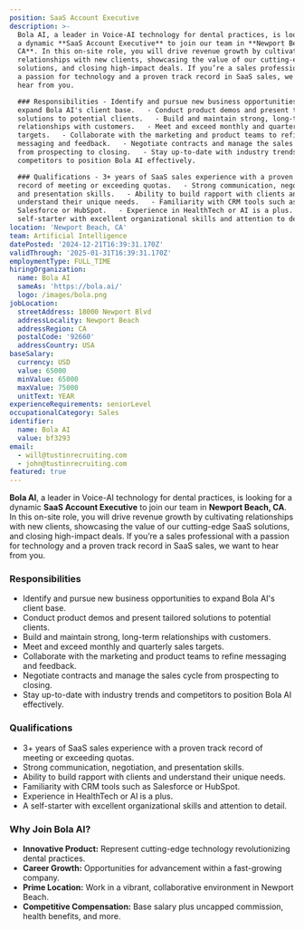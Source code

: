 ```yaml
---
position: SaaS Account Executive
description: >-
  Bola AI, a leader in Voice-AI technology for dental practices, is looking for
  a dynamic **SaaS Account Executive** to join our team in **Newport Beach,
  CA**. In this on-site role, you will drive revenue growth by cultivating
  relationships with new clients, showcasing the value of our cutting-edge SaaS
  solutions, and closing high-impact deals. If you’re a sales professional with
  a passion for technology and a proven track record in SaaS sales, we want to
  hear from you.

  ### Responsibilities - Identify and pursue new business opportunities to
  expand Bola AI's client base.   - Conduct product demos and present tailored
  solutions to potential clients.   - Build and maintain strong, long-term
  relationships with customers.   - Meet and exceed monthly and quarterly sales
  targets.   - Collaborate with the marketing and product teams to refine
  messaging and feedback.   - Negotiate contracts and manage the sales cycle
  from prospecting to closing.   - Stay up-to-date with industry trends and
  competitors to position Bola AI effectively.  

  ### Qualifications - 3+ years of SaaS sales experience with a proven track
  record of meeting or exceeding quotas.   - Strong communication, negotiation,
  and presentation skills.   - Ability to build rapport with clients and
  understand their unique needs.   - Familiarity with CRM tools such as
  Salesforce or HubSpot.   - Experience in HealthTech or AI is a plus.   - A
  self-starter with excellent organizational skills and attention to detail.   
location: 'Newport Beach, CA'
team: Artificial Intelligence
datePosted: '2024-12-21T16:39:31.170Z'
validThrough: '2025-01-31T16:39:31.170Z'
employmentType: FULL_TIME
hiringOrganization:
  name: Bola AI
  sameAs: 'https://bola.ai/'
  logo: /images/bola.png
jobLocation:
  streetAddress: 18000 Newport Blvd
  addressLocality: Newport Beach
  addressRegion: CA
  postalCode: '92660'
  addressCountry: USA
baseSalary:
  currency: USD
  value: 65000
  minValue: 65000
  maxValue: 75000
  unitText: YEAR
experienceRequirements: seniorLevel
occupationalCategory: Sales
identifier:
  name: Bola AI
  value: bf3293
email:
  - will@tustinrecruiting.com
  - john@tustinrecruiting.com
featured: true
---
```


**Bola AI**, a leader in Voice-AI technology for dental practices, is looking for a dynamic **SaaS Account Executive** to join our team in **Newport Beach, CA**. In this on-site role, you will drive revenue growth by cultivating relationships with new clients, showcasing the value of our cutting-edge SaaS solutions, and closing high-impact deals. If you’re a sales professional with a passion for technology and a proven track record in SaaS sales, we want to hear from you.

### Responsibilities
- Identify and pursue new business opportunities to expand Bola AI's client base.  
- Conduct product demos and present tailored solutions to potential clients.  
- Build and maintain strong, long-term relationships with customers.  
- Meet and exceed monthly and quarterly sales targets.  
- Collaborate with the marketing and product teams to refine messaging and feedback.  
- Negotiate contracts and manage the sales cycle from prospecting to closing.  
- Stay up-to-date with industry trends and competitors to position Bola AI effectively.  

### Qualifications
- 3+ years of SaaS sales experience with a proven track record of meeting or exceeding quotas.  
- Strong communication, negotiation, and presentation skills.  
- Ability to build rapport with clients and understand their unique needs.  
- Familiarity with CRM tools such as Salesforce or HubSpot.  
- Experience in HealthTech or AI is a plus.  
- A self-starter with excellent organizational skills and attention to detail.  

### Why Join Bola AI?
- **Innovative Product:** Represent cutting-edge technology revolutionizing dental practices.  
- **Career Growth:** Opportunities for advancement within a fast-growing company.  
- **Prime Location:** Work in a vibrant, collaborative environment in Newport Beach.  
- **Competitive Compensation:** Base salary plus uncapped commission, health benefits, and more.  
